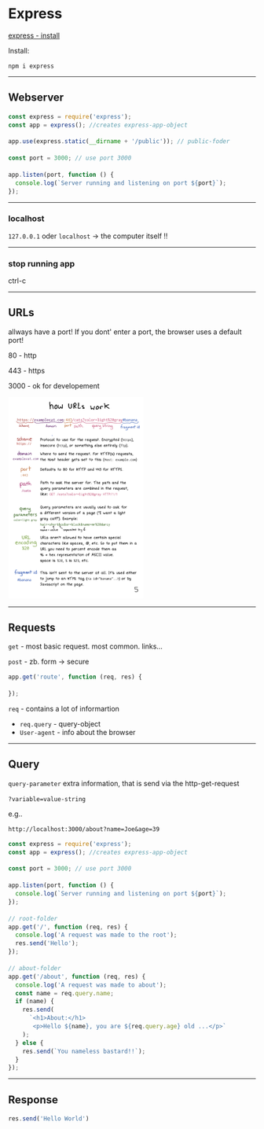 
# Express

[express - install](http://expressjs.com/en/starter/installing.html)

Install:

```
npm i express
```

------

## Webserver

```js
const express = require('express');
const app = express(); //creates express-app-object

app.use(express.static(__dirname + '/public'));	// public-foder

const port = 3000; // use port 3000

app.listen(port, function () {
  console.log(`Server running and listening on port ${port}`);
});
```

------

### localhost

`127.0.0.1` oder  `localhost` -> the computer itself !!

------

### stop running app

ctrl-c

------
## URLs

allways have a port! If you dont' enter a port, the browser uses a default port!

80 - http

443 - https

3000 - ok for developement

<img src="./assets/how urls work.png" alt="how urls work" style="zoom: 40%;" />



------


## Requests

`get` - most basic request. most common. links...

`post` - zb. form -> secure

```js
app.get('route', function (req, res) {
    
});
```

`req` - contains a lot of informartion

- `req.query` - query-object
- `User-agent` - info about the browser

------

## Query

`query-parameter`  extra information, that is send via the http-get-request

`?variable=value-string`

e.g..

```
http://localhost:3000/about?name=Joe&age=39
```

```js
const express = require('express');
const app = express(); //creates express-app-object

const port = 3000; // use port 3000

app.listen(port, function () {
  console.log(`Server running and listening on port ${port}`);
});

// root-folder
app.get('/', function (req, res) {
  console.log('A request was made to the root');
  res.send('Hello');
});

// about-folder
app.get('/about', function (req, res) {
  console.log('A request was made to about');
  const name = req.query.name;
  if (name) {
    res.send(
      `<h1>About:</h1> 
       <p>Hello ${name}, you are ${req.query.age} old ...</p>`
    );	
  } else {
    res.send(`You nameless bastard!!`);
  }
});
```

------

## Response

```js
res.send('Hello World')
```


